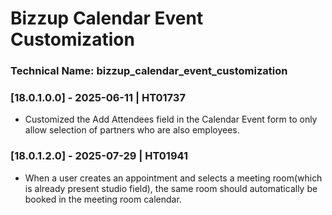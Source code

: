# Bizzup Calendar Event Customization

### Technical Name: bizzup_calendar_event_customization

### [18.0.1.0.0] - 2025-06-11 | HT01737

- Customized the Add Attendees field in the Calendar Event form to only allow selection of partners who are also employees.

### [18.0.1.2.0] - 2025-07-29 | HT01941

- When a user creates an appointment and selects a meeting room(which is already present studio field), the same room should automatically be booked in the meeting room calendar.